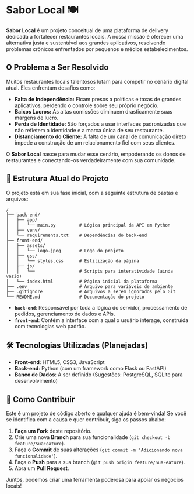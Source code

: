 # Sabor Local 🍽️

**Sabor Local** é um projeto conceitual de uma plataforma de delivery dedicada a fortalecer restaurantes locais. A nossa missão é oferecer uma alternativa justa e sustentável aos grandes aplicativos, resolvendo problemas crônicos enfrentados por pequenos e médios estabelecimentos.

## O Problema a Ser Resolvido

Muitos restaurantes locais talentosos lutam para competir no cenário digital atual. Eles enfrentam desafios como:

  - **Falta de Independência:** Ficam presos a políticas e taxas de grandes aplicativos, perdendo o controle sobre seu próprio negócio.
  - **Baixos Lucros:** As altas comissões diminuem drasticamente suas margens de lucro.
  - **Perda de Identidade:** São forçados a usar interfaces padronizadas que não refletem a identidade e a marca única de seu restaurante.
  - **Distanciamento do Cliente:** A falta de um canal de comunicação direto impede a construção de um relacionamento fiel com seus clientes.

O **Sabor Local** nasce para mudar esse cenário, empoderando os donos de restaurantes e conectando-os verdadeiramente com sua comunidade.

## 📁 Estrutura Atual do Projeto

O projeto está em sua fase inicial, com a seguinte estrutura de pastas e arquivos:

```
/
├── back-end/
│   ├── app/
│   │   └── main.py         # Lógica principal da API em Python
│   ├── venv/
│   └── requirements.txt    # Dependências do back-end
├── front-end/
│   ├── assets/
│   │   └── logo.jpeg       # Logo do projeto
│   ├── css/
│   │   └── styles.css      # Estilização da página
│   ├── js/
│   │   └──                 # Scripts para interatividade (ainda vazio)
│   └── index.html          # Página inicial da plataforma
├── .env                    # Arquivo para variáveis de ambiente
├── .gitignore              # Arquivos a serem ignorados pelo Git
└── README.md               # Documentação do projeto
```

  - **`back-end`**: Responsável por toda a lógica do servidor, processamento de pedidos, gerenciamento de dados e APIs.
  - **`front-end`**: Contém a interface com a qual o usuário interage, construída com tecnologias web padrão.

## 🛠️ Tecnologias Utilizadas (Planejadas)

  - **Front-end**: HTML5, CSS3, JavaScript
  - **Back-end**: Python (com um framework como Flask ou FastAPI)
  - **Banco de Dados**: A ser definido (Sugestões: PostgreSQL, SQLite para desenvolvimento)

## 🚀 Como Contribuir

Este é um projeto de código aberto e qualquer ajuda é bem-vinda\! Se você se identifica com a causa e quer contribuir, siga os passos abaixo:

1.  **Faça um Fork** deste repositório.
2.  Crie uma nova **Branch** para sua funcionalidade (`git checkout -b feature/SuaFeature`).
3.  Faça o **Commit** de suas alterações (`git commit -m 'Adicionando nova funcionalidade'`).
4.  Faça o **Push** para a sua branch (`git push origin feature/SuaFeature`).
5.  Abra um **Pull Request**.

Juntos, podemos criar uma ferramenta poderosa para apoiar os negócios locais\!